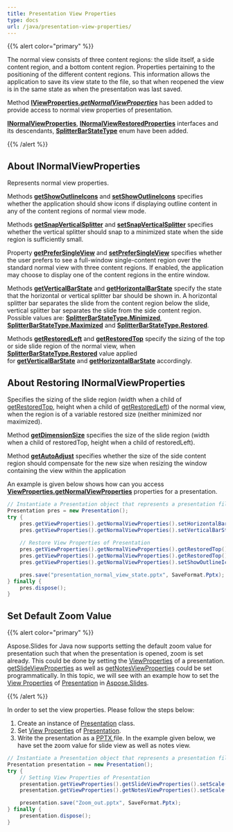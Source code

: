 ```yaml
---
title: Presentation View Properties
type: docs
url: /java/presentation-view-properties/
---
```


{{% alert color="primary" %}} 

The normal view consists of three content regions: the slide itself, a side content region, and a bottom content region. Properties pertaining to the positioning of the different content regions. This information allows the application to save its view state to the file, so that when reopened the view is in the same state as when the presentation was last saved.

Method [**IViewProperties.*getNormalViewProperties***](https://apireference.aspose.com/java/slides/com.aspose.slides/IViewProperties#getNormalViewProperties--) has been added to provide access to normal view properties of presentation. 

[**INormalViewProperties**](https://apireference.aspose.com/java/slides/com.aspose.slides/INormalViewProperties), [**INormalViewRestoredProperties**](https://apireference.aspose.com/java/slides/com.aspose.slides/INormalViewRestoredProperties) interfaces and its descendants, [**SplitterBarStateType**](https://apireference.aspose.com/java/slides/com.aspose.slides/SplitterBarStateType) enum have been added.

{{% /alert %}} 


## **About INormalViewProperties** #
Represents normal view properties.

Methods [**getShowOutlineIcons**](https://apireference.aspose.com/slides/java/com.aspose.slides/INormalViewProperties#getShowOutlineIcons--) and [**setShowOutlineIcons**](https://apireference.aspose.com/slides/java/com.aspose.slides/INormalViewProperties#setShowOutlineIcons-boolean-) specifies whether the application should show icons if displaying outline content in any of the content regions of normal view mode.

Methods [**getSnapVerticalSplitter**](https://apireference.aspose.com/slides/java/com.aspose.slides/INormalViewProperties#getSnapVerticalSplitter--) and [**setSnapVerticalSplitter**](https://apireference.aspose.com/slides/java/com.aspose.slides/INormalViewProperties#setSnapVerticalSplitter-boolean-) specifies whether the vertical splitter should snap to a minimized state when the side region is sufficiently small.

Property [**getPreferSingleView**](https://apireference.aspose.com/slides/java/com.aspose.slides/INormalViewProperties#getPreferSingleView--) and [**setPreferSingleView**](https://apireference.aspose.com/slides/java/com.aspose.slides/INormalViewProperties#setPreferSingleView-boolean-) specifies whether the user prefers to see a full-window single-content region over the standard normal view with three content regions. If enabled, the application may choose to display one of the content regions in the entire window.

Methods [**getVerticalBarState**](https://apireference.aspose.com/slides/java/com.aspose.slides/INormalViewProperties#getVerticalBarState--) and [**getHorizontalBarState**](https://apireference.aspose.com/slides/java/com.aspose.slides/INormalViewProperties#getHorizontalBarState--) specify the state that the horizontal or vertical splitter bar should be shown in. A horizontal splitter bar separates the slide from the content region below the slide, vertical splitter bar separates the slide from the side content region. Possible values are: [**SplitterBarStateType.Minimized**](https://apireference.aspose.com/slides/java/com.aspose.slides/SplitterBarStateType#Minimized), [**SplitterBarStateType.Maximized**](https://apireference.aspose.com/slides/java/com.aspose.slides/SplitterBarStateType#Maximized) and [**SplitterBarStateType.Restored**](https://apireference.aspose.com/slides/java/com.aspose.slides/SplitterBarStateType#Restored).

Methods [**getRestoredLeft**](https://apireference.aspose.com/slides/java/com.aspose.slides/INormalViewProperties#getRestoredLeft--) and [**getRestoredTop**](https://apireference.aspose.com/slides/java/com.aspose.slides/INormalViewProperties#getRestoredTop--) specify the sizing of the top or side slide region of the normal view, when [**SplitterBarStateType.Restored**](https://apireference.aspose.com/slides/java/com.aspose.slides/SplitterBarStateType#Restored) value applied for [**getVerticalBarState**](https://apireference.aspose.com/slides/java/com.aspose.slides/INormalViewProperties#getVerticalBarState--) and [**getHorizontalBarState**](https://apireference.aspose.com/slides/java/com.aspose.slides/INormalViewProperties#getHorizontalBarState--) accordingly.


## **About Restoring INormalViewProperties** 
Specifies the sizing of the slide region (width when a child of [getRestoredTop](https://apireference.aspose.com/slides/java/com.aspose.slides/INormalViewProperties#getRestoredTop--), height when a child of [getRestoredLeft](https://apireference.aspose.com/slides/java/com.aspose.slides/INormalViewProperties#getRestoredLeft--)) of the normal view, when the region is of a variable restored size (neither minimized nor maximized). 

Method [**getDimensionSize**](https://apireference.aspose.com/slides/java/com.aspose.slides/INormalViewRestoredProperties#getDimensionSize--) specifies the size of the slide region (width when a child of restoredTop, height when a child of restoredLeft).

Method [**getAutoAdjust**](https://apireference.aspose.com/slides/java/com.aspose.slides/INormalViewRestoredProperties#getAutoAdjust--) specifies whether the size of the side content region should compensate for the new size when resizing the window containing the view within the application

An example is given below shows how can you access [**ViewProperties.getNormalViewProperties**](https://apireference.aspose.com/slides/java/com.aspose.slides/ViewProperties#getNormalViewProperties--) properties for a presentation.

```java
// Instantiate a Presentation object that represents a presentation file
Presentation pres = new Presentation();
try {
    pres.getViewProperties().getNormalViewProperties().setHorizontalBarState(SplitterBarStateType.Restored);
    pres.getViewProperties().getNormalViewProperties().setVerticalBarState(SplitterBarStateType.Maximized);
    
    // Restore View Properties of Presentation
    pres.getViewProperties().getNormalViewProperties().getRestoredTop().setAutoAdjust(true);
    pres.getViewProperties().getNormalViewProperties().getRestoredTop().setDimensionSize(80);
    pres.getViewProperties().getNormalViewProperties().setShowOutlineIcons(true);

    pres.save("presentation_normal_view_state.pptx", SaveFormat.Pptx);
} finally {
    pres.dispose();
}
```

## **Set Default Zoom Value**
{{% alert color="primary" %}} 

Aspose.Slides for Java now supports setting the default zoom value for presentation such that when the presentation is opened, zoom is set already. This could be done by setting the [ViewProperties](https://apireference.aspose.com/java/slides/com.aspose.slides/ViewProperties) of a presentation. [getSlideViewProperties](https://apireference.aspose.com/slides/java/com.aspose.slides/ViewProperties#getSlideViewProperties--) as well as [getNotesViewProperties](https://apireference.aspose.com/slides/java/com.aspose.slides/ViewProperties#getNotesViewProperties--) could be set programmatically. In this topic, we will see with an example how to set the [View Properties](https://apireference.aspose.com/slides/java/com.aspose.slides/ViewProperties) of [Presentation](https://apireference.aspose.com/java/slides/com.aspose.slides/presentation) in [Aspose.Slides](https://docs.aspose.com/slides/).

{{% /alert %}} 

In order to set the view properties. Please follow the steps below:

1. Create an instance of [Presentation](https://apireference.aspose.com/java/slides/com.aspose.slides/presentation) class.
1. Set [View Properties](https://apireference.aspose.com/slides/java/com.aspose.slides/ViewProperties) of [Presentation](https://apireference.aspose.com/java/slides/com.aspose.slides/presentation).
1. Write the presentation as a [PPTX ](https://wiki.fileformat.com/presentation/pptx/)file.
   In the example given below, we have set the zoom value for slide view as well as notes view.

```java
// Instantiate a Presentation object that represents a presentation file
Presentation presentation = new Presentation();
try {
    // Setting View Properties of Presentation
    presentation.getViewProperties().getSlideViewProperties().setScale(100); // Zoom value in percentages for slide view
    presentation.getViewProperties().getNotesViewProperties().setScale(100); // Zoom value in percentages for notes view 

    presentation.save("Zoom_out.pptx", SaveFormat.Pptx);
} finally {
    presentation.dispose();
}
```